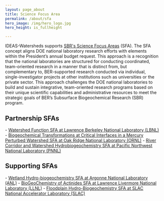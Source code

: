 ```yaml
---
layout: page_about
title: Science Focus Area
permalink: /about/sfa
hero_image: /img/hero_logo.jpg
hero_height: is_fullheight

---
```

IDEAS-Watersheds supports <a href="https://doesbr.org/research/sfa/">SBR's Science Focus Areas</a> (SFA). The SFA concept aligns DOE national laboratory research efforts with elements within the President’s annual budget request.  This approach is a recognition that the national laboratories are structured for conducting coordinated, team-oriented research in a manner that is distinct from, but complementary to, BER-supported research conducted via individual, single-investigator projects at other institutions such as universities or the private sector. This approach challenges the DOE national laboratories to build and sustain integrative, team-oriented research programs based on their unique scientific capabilities and administrative resources to meet the strategic goals of BER’s Subsurface Biogeochemical Research (SBR) program. 

<h2>Partnership SFAs</h2>
- <a href="https://watershed.lbl.gov/">Watershed Function SFA at Lawrence Berkeley National Laboratory (LBNL)</a>
- <a href="https://www.esd.ornl.gov/programs/rsfa/index.shtml">Biogeochemical Transformations at Critical Interfaces in a Mercury Perturbed Watershed SFA at Oak Ridge National Laboratory (ORNL)</a>
- <a href="https://www.pnnl.gov/projects/river-corridor">River Corridor and Watershed Hydrobiogeochemistry SFA at Pacific Northwest National Laboratory (PNNL)</a>


<h2>Supporting SFAs</h2>
- <a href="https://www.anl.gov/bio/subsurface-biogeochemical-research">Wetland Hydro-biogeochemistry SFA at Argonne National Laboratory (ANL)</a>
- <a href="https://seaborg.llnl.gov/research/environmental-radiochemistry">BioGeoChemistry of Actinides SFA at Lawrence Livermore National Laboratory (LLNL)</a>
- <a href="https://www-ssrl.slac.stanford.edu/sfa/">Floodplain Hydro-Biogeochemistry SFA at SLAC National Accelerator Laboratory (SLAC)</a>
